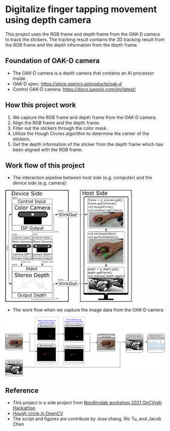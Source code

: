 # Digitalize finger tapping movement using depth camera
This project uses the RGB frame and depth frame from the OAK-D camera to track the stickers.
The tracking result contains the 2D tracking result from the RGB frame and the depth information from the depth frame.

## Foundation of OAK-D camera
* The OAK-D camera is a depth camera that contains an AI processor inside.
* OAK-D spec: https://store.opencv.ai/products/oak-d
* Control OAK-D camera: https://docs.luxonis.com/en/latest/

## How this project work
1. We capture the RGB frame and depth frame from the OAK-D camera.
1. Align the RGB frame and the depth frame.
1. Filter out the stickers through the color mask.
1. Utilize the Hough Circles algorithm to determine the center of the stickers.
1. Get the depth information of the sticker from the depth frame which has been aligned with the RGB frame. 

<!---
![OAK-D_FFT_work_flow](Figures/OAK-D_FFT_work_flow.png)
![OAK-D_FFT_pipeline](Figures/OAK-D_FFT_pipeline.png)

<p align="center">
<img src="Figures/OAK-D_FFT_pipeline.png" width="400">
</p>
-->

## Work flow of this project
* The interaction pipeline between host side (e.g. computer) and the device side (e.g. camera): 
<img src="Figures/OAK-D_FFT_pipeline.png" width="400">

* The work flow when we capture the image data from the OAK-D camera
<img src="Figures/OAK-D_FFT_work_flow.png" width="750">


## Reference
* This project is a side project from [Nordlinglab workshop 2021 OnCVnAI Hackathon](https://bitbucket.org/nordlinglab/nordlinglab-oncvnai_hackathon/src/master/)
* [Hough circle in OpenCV](https://docs.opencv.org/3.4/d4/d70/tutorial_hough_circle.html)
* The script and figures are contribute by Jose chang, Ric Tu, and Jacob Chen
